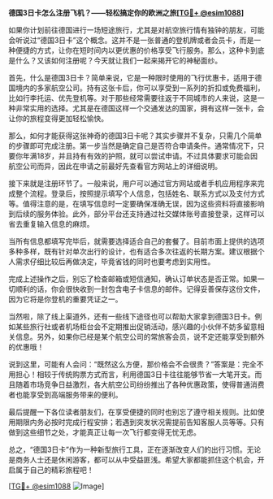 **德国3日卡怎么注册飞机？——轻松搞定你的欧洲之旅[[TG💪+ @esim1088](https://t.me/s/esim1088)]**

如果你计划前往德国进行一场短途旅行，尤其是对航空旅行情有独钟的朋友，可能会听说过“德国3日卡”这个概念。这并不是一张普通的登机牌或者会员卡，而是一种便捷的方式，让你在短时间内以更优惠的价格享受飞行服务。那么，这种卡到底是什么？又该如何注册呢？今天就让我们一起来揭开它的神秘面纱。

首先，什么是德国3日卡？简单来说，它是一种限时使用的飞行优惠卡，适用于德国境内的多家航空公司。持有这张卡后，你可以享受到一系列的折扣或免费福利，比如行李托运、优先登机等。对于那些经常需要往返于不同城市的人来说，这是一种非常实用的选择。尤其是在德国这样一个交通发达的国家，拥有这样一张卡，会让你的旅程变得更加轻松愉快。

那么，如何才能获得这张神奇的德国3日卡呢？其实步骤并不复杂，只需几个简单的步骤即可完成注册。第一步当然是确定自己是否符合申请条件。通常情况下，只要你年满18岁，并且持有有效的护照，就可以尝试申请。不过具体要求可能会因航空公司而异，因此在申请之前最好先查看官方网站上的详细说明。

接下来就是注册环节了。一般来说，用户可以通过官方网站或者手机应用程序来完成整个流程。登录后，按照提示填写个人信息，包括姓名、联系方式以及支付方式等。值得注意的是，在填写信息时一定要确保准确无误，因为这些资料将直接影响到后续的服务体验。此外，部分平台还支持通过社交媒体账号直接登录，这样可以省去重复输入信息的麻烦。

当所有信息都填写完毕后，就需要选择适合自己的套餐了。目前市面上提供的选项多种多样，既有针对单次出行的设计，也有适合多次往返的长期方案。建议根据个人需求仔细比较后再做决定，毕竟省钱的同时也要考虑到实用性。

完成上述操作之后，别忘了检查邮箱或短信通知，确认订单状态是否正常。如果一切顺利的话，你会很快收到一封包含电子卡信息的邮件。记得妥善保存这份文件，因为它将是你登机的重要凭证之一。

当然啦，除了线上渠道外，还有一些线下途径也可以帮助大家拿到德国3日卡。例如某些旅行社或者机场柜台会不定期推出促销活动，感兴趣的小伙伴不妨多留意相关信息。另外，如果你已经是某个航空公司的常旅客会员，说不定还能享受到额外的优惠哦！

说到这里，可能有人会问：“既然这么方便，那价格会不会很贵？”答案是：完全不用担心！相较于传统购票方式而言，利用德国3日卡往往能够节省一大笔开支。而且随着市场竞争日益激烈，各大航空公司纷纷推出了各种优惠政策，使得普通消费者也能享受到高端服务带来的便利。

最后提醒一下各位读者朋友们，在享受便捷的同时也别忘了遵守相关规则。比如使用期限内务必按时完成行程安排；若遇到突发状况需提前告知客服人员等等。只有做到这些细节之处，才能真正让每一次飞行都变得无忧无虑。

总之，“德国3日卡”作为一种新型旅行工具，正在逐渐改变人们的出行习惯。无论是商务人士还是休闲游客，都可以从中受益匪浅。希望大家都能抓住这个机会，开启属于自己的精彩旅程吧！

[[TG💪+ @esim1088](https://t.me/s/esim1088) ![Image](https://i.postimg.cc/4NQfJmqS/Snipaste-2025-05-13-00-14-12.png)]